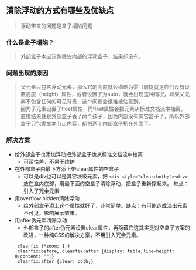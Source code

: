 ## 清除浮动的方式有哪些及优缺点
> 浮动带来的问题是盒子塌陷问题

### 什么是盒子塌陷？
> 外部盒子本应该包裹住内部的浮动盒子，结果却没有。

### 问题出现的原因
> 父元素只包含浮动元素，那么它的高度就会塌缩为零（前提就是你们没有设置高度（height）属性，或者设置了为auto，就会出现这种情况，如果父元素不包含任何的可见背景，这个问题会很难被注意到。</br>
因为子元素设置了float属性，而float属性会把元素从标准文档流中抽离，直接结果就是外部盒子丢了两个孩子，因为内部没有其它盒子了，所以外部盒子只包裹文本节点内容，却把两个内部盒子扔在外面了。

### 解决方案
* 给外部盒子也添加浮动把外部盒子也从标准文档流中抽离
    * 可读性差，不易于维护
* 在外部盒子内最下方添上带clear属性的空盒子
    * 可以是div也可以是其它块级元素，把 `<div style="clear:both;"><div>`放在盒内底部，用最下面的空盒子清除浮动，把盒子重新撑起来。
缺点：引入了冗余元素
* 用overflow:hidden清除浮动
    * 给外部盒子添上这个属性就好了，非常简单。缺点：有可能造成溢出元素不可见，影响展示效果。   
* 用after伪元素清除浮动
    * 外部盒子的after伪元素设置clear属性，再隐藏它这其实是对空盒子方案的改进，一种纯CSS的解决方案，不用引入冗余元素。 
    ```
    .clearfix {*zoom: 1;}
    .clearfix:before,.clearfix:after {display: table;line-height: 0;content: "";}
    .clearfix:after {clear: both;}
    ```